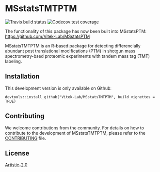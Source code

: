 # MSstatsTMTPTM

<!-- badges: start -->
[![Travis build status](https://travis-ci.org/Vitek-Lab/MSstatsTMTPTM.svg?branch=master)](https://travis-ci.org/Vitek-Lab/MSstatsTMTPTM)
[![Codecov test coverage](https://codecov.io/gh/Vitek-Lab/MSstatsTMTPTM/branch/master/graph/badge.svg)](https://codecov.io/gh/Vitek-Lab/MSstatsTMTPTM?branch=master)
<!-- badges: end -->

The functionality of this package has now been built into MSstatsPTM: https://github.com/Vitek-Lab/MSstatsPTM

MSstatsTMTPTM is an R-based package for detecting differencially abundant post translational modifications (PTM) in shotgun mass spectrometry-bsed proteomic experiments with tandem mass tag (TMT) labeling. 

## Installation 

This development version is only available on Github:

```
devtools::install_github("Vitek-Lab/MSstatsTMTPTM", build_vignettes = TRUE)
```

## Contributing

We welcome contributions from the community. For details on how to contribute to the
development of MSstatsTMTPTM, please refer to the [CONTRIBUTING](https://github.com/Vitek-Lab/MSstatsTMTPTM/blob/master/.github/CONTRIBUTING.md) file.

## License

[Artistic-2.0](https://opensource.org/licenses/Artistic-2.0)
